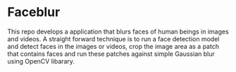 # Faceblur

This repo develops a application that blurs faces of human beings in images and videos. A straight forward technique is to run a face detection model and detect faces in the images or videos, crop the image area as a patch that contains faces and run these patches against simple Gaussian blur using OpenCV libarary.

